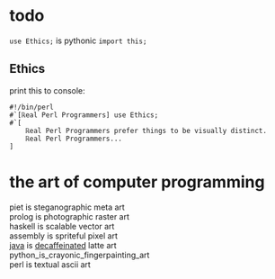 # todo
`use Ethics;`  is pythonic `import this;`  
## Ethics
print this to console:
```perl6
#!/bin/perl
#`[ℝeal Perl Programmers] use Ethics;
#`[
	ℝeal Perl Programmers prefer things to be visually distinct. 
	ℝeal Perl Programmers...
]
```

# the art of computer programming
piet is steganographic meta art  
prolog is photographic raster art  
haskell is scalable vector art  
assembly is spriteful pixel art  
[java](http://www.webmd.com/diet/news/20061011/decaf-coffee-isnt-caffeine-free) is [decaffeinated](http://www.sbs.com.au/food/article/2017/02/27/chemicals-and-caffeine-whats-deal-decaf) latte art  
python_is_crayonic_fingerpainting_art  
perl is textual ascii art  

